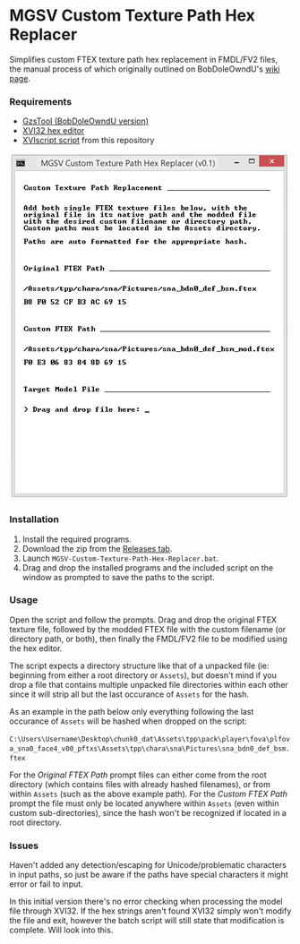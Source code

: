 # MGSV Custom Texture Path Hex Replacer

Simplifies custom FTEX texture path hex replacement in FMDL/FV2 files, the manual process of which originally outlined on BobDoleOwndU's [wiki page](http://bobdoleowndu.github.io/mgsv/documentation/customtexturenames.html).

### Requirements

- [GzsTool (BobDoleOwndU version)](https://github.com/BobDoleOwndU/GzsTool/releases)
- [XVI32 hex editor](http://www.chmaas.handshake.de/delphi/freeware/xvi32/xvi32.htm)
- [XVIscript script](https://raw.githubusercontent.com/chocmake/MGSV-Custom-Texture-Path-Hex-Replacer/master/HexRepl.xsc) from this repository

![Screenshot](https://raw.githubusercontent.com/chocmake/MGSV-Custom-Texture-Path-Hex-Replacer/master/Screenshot.png)

### Installation

1. Install the required programs.
2. Download the zip from the [Releases tab](github.com/chocmake/MGSV-Custom-Texture-Path-Hex-Replacer/releases/).
3. Launch `MGSV-Custom-Texture-Path-Hex-Replacer.bat`.
4. Drag and drop the installed programs and the included script on the window as prompted to save the paths to the script.

### Usage

Open the script and follow the prompts. Drag and drop the original FTEX texture file, followed by the modded FTEX file with the custom filename (or directory path, or both), then finally the FMDL/FV2 file to be modified using the hex editor.

The script expects a directory structure like that of a unpacked file (ie: beginning from either a root directory or `Assets`), but doesn't mind if you drop a file that contains multiple unpacked file directories within each other since it will strip all but the last occurance of `Assets` for the hash.

As an example in the path below only everything following the last occurance of `Assets` will be hashed when dropped on the script:

`C:\Users\Username\Desktop\chunk0_dat\Assets\tpp\pack\player\fova\plfova_sna0_face4_v00_pftxs\Assets\tpp\chara\sna\Pictures\sna_bdn0_def_bsm.ftex`

For the *Original FTEX Path* prompt files can either come from the root directory (which contains files with already hashed filenames), or from within `Assets` (such as the above example path). For the *Custom FTEX Path* prompt the file must only be located anywhere within `Assets` (even within custom sub-directories), since the hash won't be recognized if located in a root directory.

### Issues

Haven't added any detection/escaping for Unicode/problematic characters in input paths, so just be aware if the paths have special characters it might error or fail to input.

In this initial version there's no error checking when processing the model file through XVI32. If the hex strings aren't found XVI32 simply won't modify the file and exit, however the batch script will still state that modification is complete. Will look into this.
